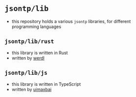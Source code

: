 # `jsontp/lib`
- this repository holds a various `jsontp` libraries, for different programming languages
## `jsontp/lib/rust`
- this library is written in Rust
- written by [werdl](https://github.com/werdl)
## `jsontp/lib/js`
- this library is written in TypeScript
- written by [uimaxbai](https://github.com/uimaxbai)
